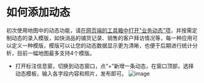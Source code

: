 # 如何添加动态


初次使用地图中的动态功能，请[在网页端的工具箱中打开"业务动态"项](/news.html)，并按需定制动态的录入模版，如快消品的铺货记录、销售的客户拜访情况等，每一种应用可以定义一种模版，模版可以让您的动态数据显示更为清晰，也便于后期进行统计分析，目前一幅地图最多支持4个模版。

* 打开标注信息窗，切换到动态窗口，点“+”新增一条动态，在窗口顶部，选择动态模板，输入各字段内容和照片，发布即可。
![image](https://pic.dituwuyou.com/map%2Fpicture%2Fnews2.PNG)

